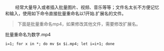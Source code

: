 &emsp;&emsp; 经常大量导入或者插入批量图片、视频、音乐等等；文件名太长不方便记忆和输入，使用如下命令直接批量重命名以1开始.扩展名的文件。

>下面是批量重命名mp4，如果修改其他文件，需要修改扩展名。


<escape><!-- more --></escape>

批量重命名为数字.mp4
```
i=1; for x in *; do mv $x $i.mp4; let i=i+1; done
```